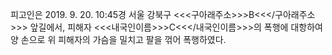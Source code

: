 피고인은 2019. 9. 20. 10:45경 서울 강북구 <<<구아래주소>>>B<<</구아래주소>>> 앞길에서, 피해자 <<<내국인이름>>>C<<</내국인이름>>>의 폭행에 대항하여 양 손으로 위 피해자의 가슴을 밀치고 팔을 꺾어 폭행하였다.